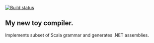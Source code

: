 [![Build status](https://ci.appveyor.com/api/projects/status/fvxuhtuk6bmuyp6p/branch/master?svg=true)](https://ci.appveyor.com/project/dubik/csharprpp/branch/master)

## My new toy compiler.

Implements subset of Scala grammar and generates .NET assemblies.